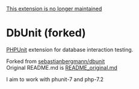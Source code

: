 [This extension is no longer maintained](https://github.com/sebastianbergmann/dbunit/issues/217)

# DbUnit (forked)

[PHPUnit](https://phpunit.de/) extension for database interaction testing.

Forked from [sebastianbergmann/dbunit](https://github.com/sebastianbergmann/dbunit)  
Original README.md is [README_original.md](README_original.md)

I aim to work with phunit-7 and php-7.2
